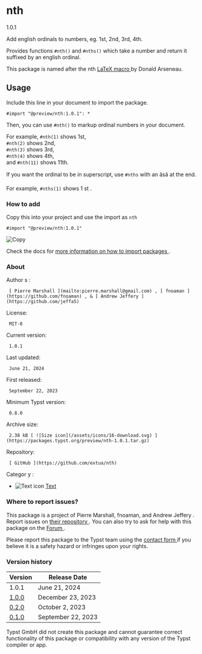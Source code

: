 #  nth

1.0.1

Add english ordinals to numbers, eg. 1st, 2nd, 3rd, 4th.

Provides functions ` #nth() ` and ` #nths() ` which take a number and return
it suffixed by an english ordinal.

This package is named after the nth [ LaTeX macro ](https://ctan.org/pkg/nth)
by Donald Arseneau.

##  Usage

Include this line in your document to import the package.

    
    
    #import "@preview/nth:1.0.1": *
    

Then, you can use ` #nth() ` to markup ordinal numbers in your document.

For example, ` #nth(1) ` shows 1st,  
` #nth(2) ` shows 2nd,  
` #nth(3) ` shows 3rd,  
` #nth(4) ` shows 4th,  
and ` #nth(11) ` shows 11th.

If you want the ordinal to be in superscript, use ` #nths ` with an âsâ at
the end.

For example, ` #nths(1) ` shows 1  st  .

###  How to add

Copy this into your project and use the import as  ` nth `

    
    
    #import "@preview/nth:1.0.1"

![Copy](/assets/icons/16-copy.svg)

Check the docs for  [ more information on how to import packages
](https://typst.app/docs/reference/scripting/#packages) .

###  About

Author  s  :

     [ Pierre Marshall ](mailto:pierre.marshall@gmail.com) , [ fnoaman ](https://github.com/fnoaman) , & [ Andrew Jeffery ](https://github.com/jeffa5)
License:

     MIT-0 
Current version:

     1.0.1 
Last updated:

     June 21, 2024 
First released:

     September 22, 2023 
Minimum Typst version:

     0.8.0 
Archive size:

     2.38 kB [ ![Size icon](/assets/icons/16-download.svg) ](https://packages.typst.org/preview/nth-1.0.1.tar.gz)
Repository:

     [ GitHub ](https://github.com/extua/nth)
Categor  y  :

    

  * ![Text icon](/assets/icons/16-text.svg) [ Text ](https://typst.app/universe/search/?category=text)

###  Where to report issues?

This  package  is a project of  Pierre Marshall, fnoaman, and Andrew Jeffery
.  Report issues on  [ their repository ](https://github.com/extua/nth) .  You
can also try to ask for help with this  package  on the  [ Forum
](https://forum.typst.app) .

Please report this  package  to the Typst team using the  [ contact form
](https://typst.app/contact) if you believe it is a safety hazard or infringes
upon your rights.

###  Version history

Version  |  Release Date   
---|---  
1.0.1  |  June 21, 2024   
[ 1.0.0 ](https://typst.app/universe/package/nth/1.0.0/) |  December 23, 2023   
[ 0.2.0 ](https://typst.app/universe/package/nth/0.2.0/) |  October 2, 2023   
[ 0.1.0 ](https://typst.app/universe/package/nth/0.1.0/) |  September 22, 2023   
  
Typst GmbH did not create this  package  and cannot guarantee correct
functionality of this  package  or compatibility with any version of the Typst
compiler or app.

